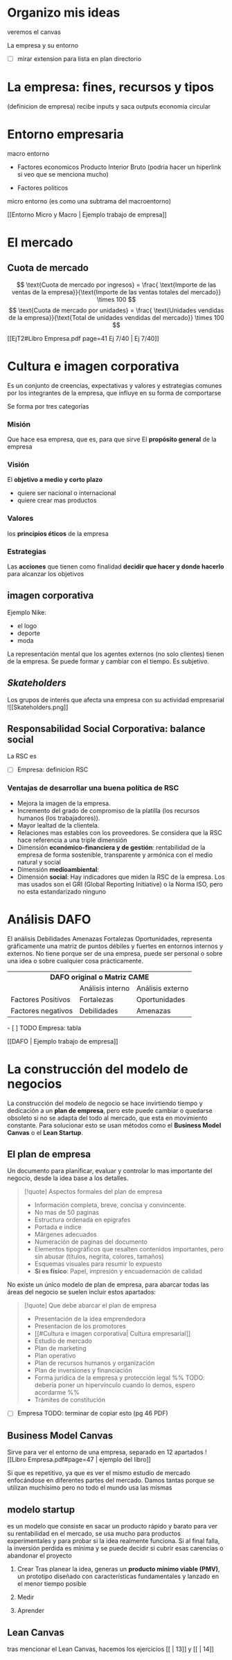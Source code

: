 # Organizo mis ideas
veremos el canvas

La empresa y su entorno
- [ ] mirar extension para lista en plan directorio





# La empresa: fines, recursos y tipos
(definicion de empresa)
recibe inputs y saca outputs
economia circular



# Entorno empresaria
macro entorno
- Factores economicos
Producto Interior Bruto (podria hacer un hiperlink si veo que se menciona mucho)

- Factores politicos

micro entorno (es como una subtrama del macroentorno)


[[Entorno Micro y Macro | Ejemplo trabajo de empresa]]

# El mercado


## Cuota de mercado
$$
\text{Cuota de mercado por ingresos} = \frac{ \text{Importe de las ventas de la empresa}}{\text{Importe de las ventas totales del mercado}} \times 100
$$
$$
\text{Cuota de mercado por unidades} = \frac{ \text{Unidades vendidas de la empresa}}{\text{Total de unidades vendidas del mercado}} \times 100
$$


[[EjT2#Libro Empresa.pdf page=41 Ej 7/40 | Ej 7/40]]


# Cultura e imagen corporativa
Es un conjunto de creencias, expectativas y valores y estrategias comunes por los integrantes de la empresa, que influye en su forma de comportarse

Se forma por tres categorías

### Misión
Que hace esa empresa, que es, para que sirve
El **propósito general** de la empresa

### Visión 
El **objetivo a medio y corto plazo**
- quiere ser nacional o internacional
- quiere crear mas productos

### Valores
los **principios éticos** de la empresa

### Estrategias
Las **acciones** que tienen como finalidad **decidir que hacer y donde hacerlo** para alcanzar los objetivos


## imagen corporativa
Ejemplo Nike:
- el logo
- deporte
- moda

La representación mental que los agentes externos (no solo clientes) tienen de la empresa. Se puede formar y cambiar con el tiempo. Es subjetivo.

## *Skateholders*
Los grupos de interés que afecta una empresa con su actividad empresarial
![[Skateholders.png]]


## Responsabilidad Social Corporativa: balance social
La RSC es 
- [ ] Empresa: definicion RSC

### Ventajas de desarrollar una buena política de RSC
- Mejora la imagen de la empresa.
- Incremento del grado de compromiso de la platilla (los recursos humanos (los trabajadores)).
- Mayor lealtad de la clientela.
- Relaciones mas estables con los proveedores.
Se considera que la RSC hace referencia a una triple dimensión
- Dimensión **económico-financiera y de gestión**: rentabilidad de la empresa de forma sostenible, transparente y armónica con el medio natural y social
- Dimensión **medioambiental**:
- Dimensión **social**:
Hay indicadores que miden la RSC de la empresa. Los mas usados son el GRI (Global Reporting Initiative) o la Norma ISO, pero no esta estandarizado ninguno





# Análisis DAFO
El análisis Debilidades Amenazas Fortalezas Oportunidades, representa gráficamente una matriz de puntos débiles y fuertes en entornos internos y externos. No tiene porque ser de una empresa, puede ser personal o sobre una idea o sobre cualquier cosa prácticamente.


<table class="videosboyTable">
<tr>
<td colspan=3 style="text-align: center; font-weight: bold">DAFO original o Matriz CAME</td>
</tr>
<tr>
<td></td>
<td>Análisis interno</td>
<td>Análisis externo</td>
</tr>
<tr>
<td>Factores Positivos</td>
<td>Fortalezas</td>
<td>Oportunidades</td>
</tr>
<tr>
<td>Factores negativos</td>
<td>Debilidades</td>
<td>Amenazas</td>
</tr>
</table>
- [ ] TODO Empresa: tabla

[[DAFO | Ejemplo trabajo de empresa]]




# La construcción del modelo de negocios
La construcción del modelo de negocio se hace invirtiendo tiempo y dedicación a un **plan de empresa**, pero este puede cambiar o quedarse obsoleto si no se adapta del todo al mercado, que esta en movimiento constante.
Para solucionar esto se usan métodos como el **Business Model Canvas** o el **Lean Startup**.

## El plan de empresa
Un documento para planificar, evaluar y controlar lo mas importante del negocio, desde la idea base a los detalles.

>[!quote] Aspectos formales del plan de empresa
>- Información completa, breve, concisa y convincente.
>- No mas de 50 paginas
>- Estructura ordenada en epígrafes
>- Portada e índice
>- Márgenes adecuados
>- Numeración de paginas del documento
>- Elementos tipográficos que resalten contenidos importantes, pero sin abusar (títulos, negrita, colores, tamaños)
>- Esquemas visuales para resumir lo expuesto
>- **Si es físico**: Papel, impresión y encuadernación de calidad

No existe un único modelo de plan de empresa, para abarcar todas las áreas del negocio se suelen incluir estos apartados:

>[!quote] Que debe abarcar el plan de empresa
>- Presentación de la idea emprendedora
>- Presentacion de los promotores
>- [[#Cultura e imagen corporativa| Cultura empresarial]]
>- Estudio de mercado
>- Plan de marketing
>- Plan operativo
>- Plan de recursos humanos y organización
>- Plan de inversiones y financiación
>- Forma jurídica de la empresa y protección legal %% TODO: debería poner un hipervínculo cuando lo demos, espero acordarme %%
>- Trámites de constitución


- [ ] Empresa TODO: terminar de copiar esto (pg 46 PDF)

## Business Model Canvas
Sirve para ver el entorno de una empresa, separado en 12 apartados
![[Libro Empresa.pdf#page=47 | ejemplo del libro]]

Si que es repetitivo, ya que es ver el mismo estudio de mercado enfocándose en diferentes partes del mercado. Damos tantas porque se utilizan muchísimo pero no todo el mundo usa las mismas 

## modelo startup
es un modelo que consiste en sacar un producto rápido y barato para ver su rentabilidad en el mercado, se usa mucho para productos experimentales y para probar si la idea realmente funciona.
Si al final falla, la inversión perdida es mínima y se puede decidir si cubrir esas carencias o abandonar el proyecto

1. Crear
Tras planear la idea, generas un **producto mínimo viable (PMV)**, un prototipo diseñado con características fundamentales y lanzado en el menor tiempo posible

2. Medir

3. Aprender


## Lean Canvas



tras mencionar el Lean Canvas, hacemos los ejercicios [[ | 13]] y [[ | 14]]
